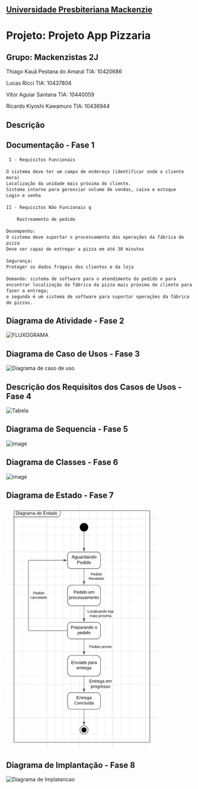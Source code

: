 <h2><a href= "https://www.mackenzie.br">Universidade Presbiteriana Mackenzie</a></h2>

# Projeto: Projeto App Pizzaria

## Grupo: Mackenzistas 2J

Thiago Kauã Pestana do Amaral TIA: 10420686

Lucas Ricci TIA: 10437804

Vitor Aguiar Santana TIA: 10440059

Ricardo Kiyoshi Kawamuro TIA: 10436944

## Descrição



## Documentação - Fase 1

```
 I - Requisitos Funcionais 

O sistema deve ter um campo de endereço (identificar onde o cliente mora)
Localização da unidade mais próxima do cliente.
Sistema interno para gerenciar volume de vendas, caixa e estoque
Login e senha

II - Requisitos Não Funcionais q
	
	Rastreamento de pedido

Desempenho:
O sistema deve suportar o processamento das operações da fábrica de pizza
Deve ser capaz de entregar a pizza em até 30 minutos

Segurança:
Proteger os dados frágeis dos clientes e da loja

Demanda: sistema de software para o atendimento do pedido e para encontrar localização da fábrica da pizza mais próxima do cliente para fazer a entrega; 
e segundo é um sistema de software para suportar operações da fábrica de pizzas.
```

## Diagrama de Atividade - Fase 2

![FLUXOGRAMA](https://github.com/user-attachments/assets/a3ea2ee8-e2b3-4f00-a0d9-541da5491e2c)

## Diagrama de Caso de Usos - Fase 3

![Diagrama de caso de uso](https://github.com/user-attachments/assets/acd46156-5197-45d8-b1b2-da2d925b4770)

## Descrição dos Requisitos dos Casos de Usos - Fase 4

![Tabela](https://github.com/user-attachments/assets/d6734896-3816-4e70-812e-242b597e8d5b)

## Diagrama de Sequencia - Fase 5

![image](https://github.com/user-attachments/assets/b063824d-62f3-4864-acd7-287d11e332c7)

## Diagrama de Classes - Fase 6

![image](https://github.com/user-attachments/assets/fe037680-c8ef-4c89-8cd2-e3218e505c6e)

## Diagrama de Estado - Fase 7

![Diagrama de Estado](https://github.com/Liminha300/Eng.software/blob/main/Diagrama%20de%20Estado.png?raw=true)

## Diagrama de Implantação - Fase 8

![Diagrama de Implatancao](https://github.com/user-attachments/assets/b322ec17-92c6-446e-b992-843acf38d6b1)
